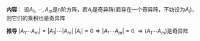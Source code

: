 **内容**：
设$A_1,\cdots,A_m$是n阶方阵，若$A_i$是奇异阵(若存在一个奇异阵，不妨设为$A_i$)，则它们的乘积也是奇异阵

**推导**
$|A_1\cdots A_m|=|A_1|\cdots|A_m|$
$|A_i|=0\Rightarrow|A_1\cdots A_m|=0$
$\Rightarrow(A_1\cdots A_m)$是奇异阵